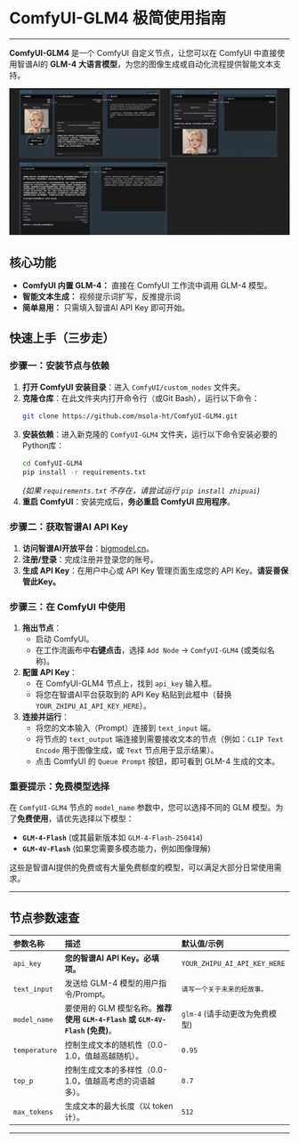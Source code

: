 # ComfyUI-GLM4 极简使用指南

------

**ComfyUI-GLM4** 是一个 ComfyUI 自定义节点，让您可以在 ComfyUI 中直接使用智谱AI的 **GLM-4 大语言模型**，为您的图像生成或自动化流程提供智能文本支持。

![ComfyUI-GLM4](/image/PixPin_2025-06-19_20-50-03.png)

## 核心功能

*   **ComfyUI 内置 GLM-4：** 直接在 ComfyUI 工作流中调用 GLM-4 模型。
*   **智能文本生成：** 视频提示词扩写，反推提示词
*   **简单易用：** 只需填入智谱AI API Key 即可开始。

## 快速上手（三步走）

### 步骤一：安装节点与依赖

1.  **打开 ComfyUI 安装目录**：进入 `ComfyUI/custom_nodes` 文件夹。
2.  **克隆仓库**：在此文件夹内打开命令行（或Git Bash），运行以下命令：
    ```bash
    git clone https://github.com/msola-ht/ComfyUI-GLM4.git
    ```
3.  **安装依赖**：进入新克隆的 `ComfyUI-GLM4` 文件夹，运行以下命令安装必要的Python库：
    ```bash
    cd ComfyUI-GLM4
    pip install -r requirements.txt
    ```
    *(如果 `requirements.txt` 不存在，请尝试运行 `pip install zhipuai`)*
4.  **重启 ComfyUI**：安装完成后，**务必重启 ComfyUI 应用程序**。

### 步骤二：获取智谱AI API Key

1.  **访问智谱AI开放平台**：[bigmodel.cn](https://www.bigmodel.cn/invite?icode=2X%2FldpUyTOnXZGJ6GSyycbC%2Fk7jQAKmT1mpEiZXXnFw%3D)。
2.  **注册/登录**：完成注册并登录您的账号。
3.  **生成 API Key**：在用户中心或 API Key 管理页面生成您的 API Key。**请妥善保管此Key。**

### 步骤三：在 ComfyUI 中使用

1.  **拖出节点**：
    *   启动 ComfyUI。
    *   在工作流画布中**右键点击**，选择 `Add Node` -> `ComfyUI-GLM4` (或类似名称)。
2.  **配置 API Key**：
    *   在 ComfyUI-GLM4 节点上，找到 `api_key` 输入框。
    *   将您在智谱AI平台获取到的 API Key 粘贴到此框中（替换 `YOUR_ZHIPU_AI_API_KEY_HERE`）。
3.  **连接并运行**：
    *   将您的文本输入（Prompt）连接到 `text_input` 端。
    *   将节点的 `text_output` 端连接到需要接收文本的节点（例如：`CLIP Text Encode` 用于图像生成，或 `Text` 节点用于显示结果）。
    *   点击 ComfyUI 的 `Queue Prompt` 按钮，即可看到 GLM-4 生成的文本。

### **重要提示：免费模型选择**

在 `ComfyUI-GLM4` 节点的 `model_name` 参数中，您可以选择不同的 GLM 模型。为了**免费使用**，请优先选择以下模型：

*   **`GLM-4-Flash`** (或其最新版本如 `GLM-4-Flash-250414`)
*   **`GLM-4V-Flash`** (如果您需要多模态能力，例如图像理解)

这些是智谱AI提供的免费或有大量免费额度的模型，可以满足大部分日常使用需求。

---

## 节点参数速查

| 参数名称      | 描述                                                         | 默认值/示例                    |
| :------------ | :----------------------------------------------------------- | :----------------------------- |
| `api_key`     | **您的智谱AI API Key。必填项。**                             | `YOUR_ZHIPU_AI_API_KEY_HERE`   |
| `text_input`  | 发送给 GLM-4 模型的用户指令/Prompt。                         | `请写一个关于未来的短故事。`   |
| `model_name`  | 要使用的 GLM 模型名称。**推荐使用 `GLM-4-Flash` 或 `GLM-4V-Flash` (免费)**。 | `glm-4` (请手动更改为免费模型) |
| `temperature` | 控制生成文本的随机性（0.0-1.0，值越高越随机）。              | `0.95`                         |
| `top_p`       | 控制生成文本的多样性（0.0-1.0，值越高考虑的词语越多）。      | `0.7`                          |
| `max_tokens`  | 生成文本的最大长度（以 token 计）。                          | `512`                          |

---

